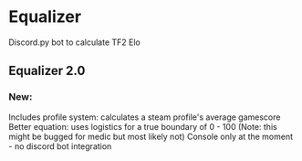 # Equalizer
Discord.py bot to calculate TF2 Elo 

## Equalizer 2.0
### New:
Includes profile system: calculates a steam profile's average gamescore
Better equation: uses logistics for a true boundary of 0 - 100
(Note: this might be bugged for medic but most likely not)
Console only at the moment - no discord bot integration
